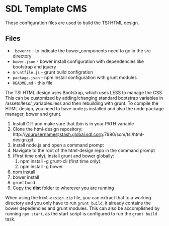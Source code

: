 # SDL Template CMS

These configuration files are used to build the TSI HTML design.

## Files

* `.bowerrc` - to indicate the bower_components need to go in the src directory
* `bower.json` - bower install configuration with dependencies like bootstrap and jquery
* `Gruntfile.js` - grunt build configration
* `package.json` - npm install configuration with grunt modules
* `README.md` - this file

The TSI HTML design uses Bootstrap, which uses LESS to manage the CSS. This can be customized by adding/changing standard bootstrap variables in /assets/less/_variables.less and then rebuilding with grunt.
To compile the HTML design, you need to have node.js installed and also the node package manager, bower and grunt.

1. Install GIT  and make sure that <install-path>/bin is in your PATH variable
2. Clone the html-design repository: http://yourusername@stash.global.sdl.corp:7990/scm/tsi/html-design.git
3. Install node.js and open a command prompt
4. Navigate to the root of the html-design repo in the command prompt
5. (First time only), install grunt and bower globally:
    1. npm install -g grunt-cli (first time only)
    2. npm install -g bower 
6. npm install
7. bower install
8. grunt build 
9. Copy the **dist** folder to wherever you are running

When using the `html-design.zip` file, you can extract that to a working directory and you only have to run `grunt build`, it already contains the bower depedencies and grunt modules.
This can also be accomplished by running `npm start`, as the start script is configured to run the `grunt build` task.